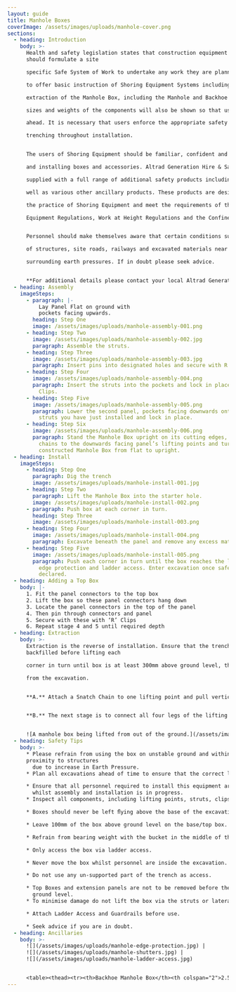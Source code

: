 ```yaml
---
layout: guide
title: Manhole Boxes
coverImage: /assets/images/uploads/manhole-cover.png
sections:
  - heading: Introduction
    body: >-
      Health and safety legislation states that construction equipment users
      should formulate a site

      specific Safe System of Work to undertake any work they are planning. This guide was designed

      to offer basic instruction of Shoring Equipment Systems including the assembly, installation and

      extraction of the Manhole Box, including the Manhole and Backhoe Manhole Boxes. The correct

      sizes and weights of the components will also be shown so that use of equipment can be planned

      ahead. It is necessary that users enforce the appropriate safety practices of excavations and

      trenching throughout installation.


      The users of Shoring Equipment should be familiar, confident and competent when handling

      and installing boxes and accessories. Altrad Generation Hire & Sale excavation systems can be

      supplied with a full range of additional safety products including ladder access and guardrails as

      well as various other ancillary products. These products are designed to act in accordance with

      the practice of Shoring Equipment and meet the requirements of the Lifting Operations & Lifting

      Equipment Regulations, Work at Height Regulations and the Confined Spaces Regulations.


      Personnel should make themselves aware that certain conditions such as the close proximity

      of structures, site roads, railways and excavated materials near the trench can all increase

      surrounding earth pressures. If in doubt please seek advice.


      **For additional details please contact your local Altrad Generation Hire and Sale Branch.**
  - heading: Assembly
    imageSteps:
      - paragraph: |-
          Lay Panel Flat on ground with
          pockets facing upwards.
        heading: Step One
        image: /assets/images/uploads/manhole-assembly-001.png
      - heading: Step Two
        image: /assets/images/uploads/manhole-assembly-002.jpg
        paragraph: Assemble the struts.
      - heading: Step Three
        image: /assets/images/uploads/manhole-assembly-003.jpg
        paragraph: Insert pins into designated holes and secure with R Clips.
      - heading: Step Four
        image: /assets/images/uploads/manhole-assembly-004.png
        paragraph: Insert the struts into the pockets and lock in place with Pins and
          Clips.
      - heading: Step Five
        image: /assets/images/uploads/manhole-assembly-005.png
        paragraph: Lower the second panel, pockets facing downwards onto the upraised
          struts you have just installed and lock in place.
      - heading: Step Six
        image: /assets/images/uploads/manhole-assembly-006.png
        paragraph: Stand the Manhole Box upright on its cutting edges, by attaching
          chains to the downwards facing panel’s lifting points and turn the
          constructed Manhole Box from flat to upright.
  - heading: Install
    imageSteps:
      - heading: Step One
        paragraph: Dig the trench
        image: /assets/images/uploads/manhole-install-001.jpg
      - heading: Step Two
        paragraph: Lift the Manhole Box into the starter hole.
        image: /assets/images/uploads/manhole-install-002.png
      - paragraph: Push box at each corner in turn.
        heading: Step Three
        image: /assets/images/uploads/manhole-install-003.png
      - heading: Step Four
        image: /assets/images/uploads/manhole-install-004.png
        paragraph: Excavate beneath the panel and remove any excess material.
      - heading: Step Five
        image: /assets/images/uploads/manhole-install-005.png
        paragraph: Push each corner in turn until the box reaches the limit. Install
          edge protection and ladder access. Enter excavation once safety is
          declared.
  - heading: Adding a Top Box
    body: |-
      1. Fit the panel connectors to the top box
      2. Lift the box so these panel connectors hang down
      3. Locate the panel connectors in the top of the panel
      4. Then pin through connectors and panel
      5. Secure with these with ‘R’ Clips
      6. Repeat stage 4 and 5 until required depth
  - heading: Extraction
    body: >-
      Extraction is the reverse of installation. Ensure that the trench is
      backfilled before lifting each

      corner in turn until box is at least 300mm above ground level, then attach 4 Leg Chain and lift box

      from the excavation.


      **A.** Attach a Snatch Chain to one lifting point and pull vertically. Repeat this for each corner.


      **B.** The next stage is to connect all four legs of the lifting chain and lift vertically.


      ![A manhole box being lifted from out of the ground.](/assets/images/uploads/manhole-extraction.png)
  - heading: Safety Tips
    body: >-
      * Please refrain from using the box on unstable ground and within close
      proximity to structures
        due to increase in Earth Pressure.
      * Plan all excavations ahead of time to ensure that the correct lifting operations can be used.

      * Ensure that all personnel required to install this equipment are suitably trained and supervised
        whilst assembly and installation is in progress.
      * Inspect all components, including lifting points, struts, clips and pins.

      * Boxes should never be left ﬂying above the base of the excavation.

      * Leave 100mm of the box above ground level on the base/top box.

      * Refrain from bearing weight with the bucket in the middle of the panel during installation.

      * Only access the box via ladder access.

      * Never move the box whilst personnel are inside the excavation.

      * Do not use any un-supported part of the trench as access.

      * Top Boxes and extension panels are not to be removed before the top of the base box is above
        ground level.
      * To minimise damage do not lift the box via the struts or laterally load them.

      * Attach Ladder Access and Guardrails before use.

      * Seek advice if you are in doubt.
  - heading: Ancillaries
    body: >-
      ![](/assets/images/uploads/manhole-edge-protection.jpg) |
      ![](/assets/images/uploads/manhole-shutters.jpg) |
      ![](/assets/images/uploads/manhole-ladder-access.jpg)


      <table><thead><tr><th>Backhoe Manhole Box</th><th colspan="2">2.5m</th><th colspan="2">3.0m</th></tr></thead><tbody><tr><td></td><td>Base</td><td>Top</td><td>Base</td><td>Top</td></tr><tr><td>Panel Length (mm)</td><td>2500</td><td>2500</td><td>3000</td><td>3000</td></tr><tr><td>Panel Height (mm)</td><td>2000</td><td>1000</td><td>2000</td><td>1000</td></tr><tr><td>Panel Thickness (mm)</td><td>60</td><td>60</td><td>60</td><td>60</td></tr><tr><td>Weight (kg)</td><td>875</td><td>460</td><td>975</td><td>508</td></tr><tr><td>Distance Between Struts (mm)</td><td>2200</td><td>2200</td><td>2700</td><td>2200</td></tr><tr><td>Clearance Below Strut (mm)</td><td>1200</td><td>-</td><td>1200</td><td>-</td></tr><tr><td>To Suit Ring Size (mm)</td><td colspan="2">1050/1200/1350</td><td colspan="2">1350/1500/1800</td></tr><tr><td>Standard Working Load</td><td>20kn/m2</td><td>20kn/m2</td><td>20kn/m2</td><td>20kn/m2</td></tr></tbody></table>
---
```

